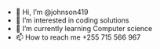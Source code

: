 - 👋 Hi, I’m @johnson419
- 👀 I’m interested in coding solutions
- 🌱 I’m currently learning Computer science
- 📫 How to reach me +255 715 566 967

<!---
johnson419/johnson419 is a ✨ special ✨ repository because its `README.md` (this file) appears on your GitHub profile.
You can click the Preview link to take a look at your changes.
--->
